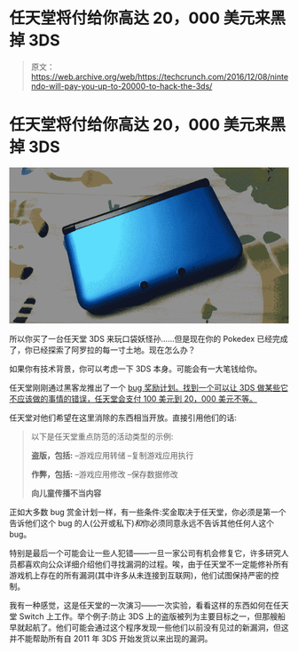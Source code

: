 # 任天堂将付给你高达 20，000 美元来黑掉 3DS 

> 原文：<https://web.archive.org/web/https://techcrunch.com/2016/12/08/nintendo-will-pay-you-up-to-20000-to-hack-the-3ds/>

# 任天堂将付给你高达 20，000 美元来黑掉 3DS

![3ds](img/6dce2665ba836024855966a57d8fe9c6.png)

所以你买了一台任天堂 3DS 来玩口袋妖怪孙……但是现在你的 Pokedex 已经完成了，你已经探索了阿罗拉的每一寸土地。现在怎么办？

如果你有技术背景，你可以考虑一下 3DS 本身。可能会有一大笔钱给你。

任天堂刚刚通过黑客龙推出了一个 [bug 奖励计划。找到一个可以让 3DS 做某些它不应该做的事情的错误，任天堂会支付 100 美元到 20，000 美元不等。](https://web.archive.org/web/20230209002813/https://hackerone.com/nintendo)

任天堂对他们希望在这里消除的东西相当开放。直接引用他们的话:

> 以下是任天堂重点防范的活动类型的示例:
> 
> **盗版，包括:**
> –游戏应用转储
> –复制游戏应用执行
> 
> **作弊，包括:**
> –游戏应用修改
> –保存数据修改
> 
> **向儿童传播不当内容**

正如大多数 bug 赏金计划一样，有一些条件:奖金取决于任天堂，你必须是第一个告诉他们这个 bug 的人(公开或私下)*和*你必须同意永远不告诉其他任何人这个 bug。

特别是最后一个可能会让一些人犯错——一旦一家公司有机会修复它，许多研究人员都喜欢向公众详细介绍他们寻找漏洞的过程。唉，由于任天堂不一定能修补所有游戏机上存在的所有漏洞(其中许多从未连接到互联网)，他们试图保持严密的控制。

我有一种感觉，这是任天堂的一次演习——一次实验，看看这样的东西如何在任天堂 Switch 上工作。举个例子:防止 3DS 上的盗版被列为主要目标之一，但那艘船早就起航了。他们可能会通过这个程序发现一些他们以前没有见过的新漏洞，但这并不能帮助所有自 2011 年 3DS 开始发货以来出现的漏洞。